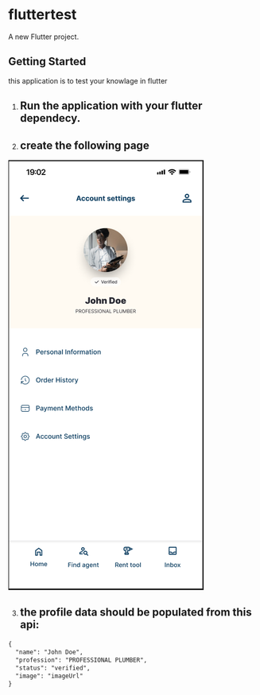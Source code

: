 # fluttertest

A new Flutter project.

## Getting Started

this application is to test your knowlage in flutter

1. ## Run the application with your flutter dependecy.
2. ## create the following page

![img.png](img.png)

3. ## the profile data should be populated from this api:

```
{
  "name": "John Doe",
  "profession": "PROFESSIONAL PLUMBER",
  "status": "verified",
  "image": "imageUrl"
}
```
